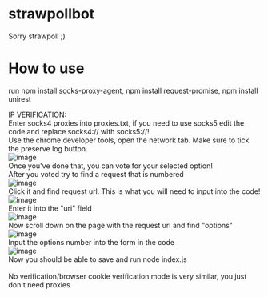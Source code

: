 # strawpollbot
Sorry strawpoll ;)

# How to use

run npm install socks-proxy-agent, npm install request-promise, npm install unirest


IP VERIFICATION:
<br>
Enter socks4 proxies into proxies.txt, if you need to use socks5 edit the code and replace socks4:// with socks5://!
<br>
Use the chrome developer tools, open the network tab. Make sure to tick the preserve log button.
<br>
<img src="https://i.imgur.com/AgXuk8p.png" alt ="image">
<br>
Once you've done that, you can vote for your selected option!
<br> 
After you voted try to find a request that is numbered
<br>
<img src="https://i.imgur.com/ne3x1WI.png" alt ="image">
<br>
Click it and find request url. This is what you will need to input into the code!
<br>
<img src="https://i.imgur.com/vb4gxVz.png" alt="image">
<br>
Enter it into the "uri" field
<br>
<img src="https://i.imgur.com/8PnI2Z0.png" alt="image">
<br>
Now scroll down on the page with the request url and find "options"
<br>
<img src="https://i.imgur.com/3rG7gBI.png" alt="image">
<br>
Input the options number into the form in the code
<br>
<img src="https://i.imgur.com/UmHnPRU.png" alt="image">
<br>
Now you should be able to save and run node index.js
<br>
<br>
No verification/browser cookie verification mode is very similar, you just don't need proxies.
